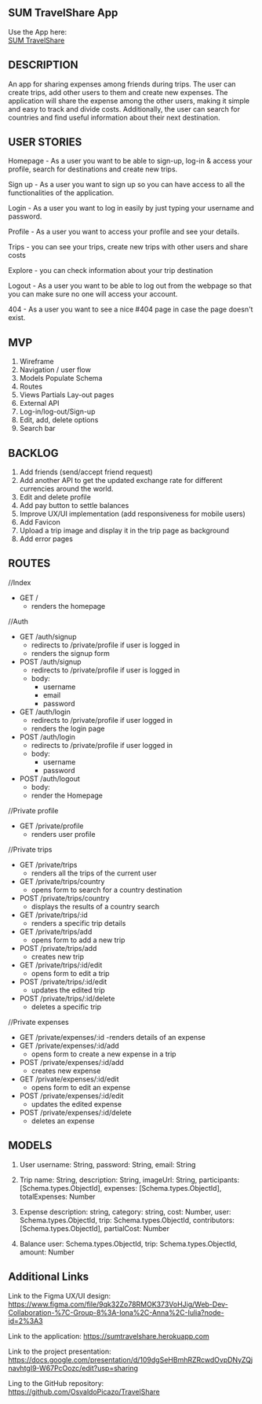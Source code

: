 ## SUM TravelShare App

Use the App here: </br> 
[SUM TravelShare](https://sumtravelshare.herokuapp.com)

## DESCRIPTION

An app for sharing expenses among friends during trips. The user can create trips, add other users to them and create new expenses. The application will share the expense among the other users, making it simple and easy to track and divide costs. Additionally, the user can search for countries and find useful information about their next destination.

## USER STORIES

Homepage - As a user you want to be able to sign-up, log-in & access your profile, search for destinations and create new trips.

Sign up - As a user you want to sign up so you can have access to all the functionalities of the application.

Login - As a user you want to log in easily by just typing your username and password.

Profile - As a user you want to access your profile and see your details.

Trips - you can see your trips,  create new trips with other users and share costs

Explore - you can check information about your trip destination 

Logout - As a user you want to be able to log out from the webpage so that you can make sure no one will access your account.

404 - As a user you want to see a nice #404 page in case the page doesn't exist.

## MVP

1. Wireframe
2. Navigation / user flow
3. Models
   Populate
   Schema
4. Routes
5. Views
   Partials
   Lay-out
   pages
6. External API
7. Log-in/log-out/Sign-up
8. Edit, add, delete options
9. Search bar

## BACKLOG

1. Add friends (send/accept friend request)
2. Add another API to get the updated exchange rate for different currencies around the world.
3. Edit and delete profile
4. Add pay button to settle balances
5. Improve UX/UI implementation (add responsiveness for mobile users)
6. Add Favicon
7. Upload a trip image and display it in the trip page as background
8. Add error pages

## ROUTES

//Index
- GET / 
  - renders the homepage

//Auth
- GET /auth/signup
  - redirects to /private/profile if user is logged in
  - renders the signup form
- POST /auth/signup
  - redirects to /private/profile if user is logged in
  - body:
    - username
    - email
    - password
- GET /auth/login
  - redirects to /private/profile if user logged in
  - renders the login page
- POST /auth/login
  - redirects to /private/profile if user logged in
  - body:
    - username
    - password
- POST /auth/logout
  - body: 
  - render the Homepage

//Private profile
- GET /private/profile 
    - renders user profile

//Private trips
- GET /private/trips
  - renders all the trips of the current user
- GET /private/trips/country
  - opens form to search for a country destination  
- POST /private/trips/country
  - displays the results of a country search   
- GET /private/trips/:id
  - renders a specific trip details
- GET /private/trips/add
  - opens form to add a new trip
- POST /private/trips/add
  - creates new trip 
- GET /private/trips/:id/edit
  - opens form to edit a trip
- POST /private/trips/:id/edit
  - updates the edited trip
- POST /private/trips/:id/delete
  - deletes a specific trip

//Private expenses
- GET /private/expenses/:id
  -renders details of an expense
- GET /private/expenses/:id/add
  - opens form to create a new expense in a trip
- POST /private/expenses/:id/add
  - creates new expense
- GET /private/expenses/:id/edit
  - opens form to edit an expense
- POST /private/expenses/:id/edit
  - updates the edited expense
- POST /private/expenses/:id/delete
  - deletes an expense

## MODELS

1. User
    username: String,
    password: String,
    email: String

2. Trip
    name: String,
    description: String,
    imageUrl: String,
    participants: [Schema.types.ObjectId],
    expenses: [Schema.types.ObjectId],
    totalExpenses: Number

3. Expense
    description: string,
    category: string,
    cost: Number,
    user: Schema.types.ObjectId,
    trip: Schema.types.ObjectId,
    contributors: [Schema.types.ObjectId],
    partialCost: Number

4. Balance
    user: Schema.types.ObjectId,
    trip: Schema.types.ObjectId,
    amount: Number

## Additional Links

Link to the Figma UX/UI design: https://www.figma.com/file/9qk32Zo78RMOK373VoHJig/Web-Dev-Collaboration-%7C-Group-8%3A-Iona%2C-Anna%2C-Iulia?node-id=2%3A3

Link to the application: https://sumtravelshare.herokuapp.com

Link to the project presentation: https://docs.google.com/presentation/d/109dgSeHBmhRZRcwdOvpDNyZQjnavhtgI9-W67PcOozc/edit?usp=sharing

Ling to the GitHub repository: https://github.com/OsvaldoPicazo/TravelShare

